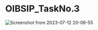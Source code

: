 # OIBSIP_TaskNo.3


![Screenshot from 2023-07-12 20-06-55](https://github.com/abhaysharma8314/OIBSIP_TaskNo.3/assets/75359031/f5a47561-b7d5-4a2a-b1be-49ae5642e661)
